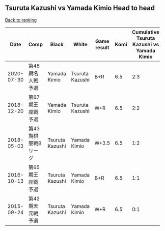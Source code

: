 ## Tsuruta Kazushi vs Yamada Kimio Head to head

[Back to ranking](../../index.md)




| **Date** | **Comp** | **Black** | **White** | **Game result** | **Komi** | **Cumulative Tsuruta Kazushi vs Yamada Kimio** | **Tsuruta Kazushi streak** | **Yamada Kimio streak** | 
| --- | --- | --- | --- | --- | --- | --- | --- | --- |
| 2020-07-30 | 第46期名人戦予選 | Yamada Kimio | Tsuruta Kazushi | B+R | 6.5 | 2:3 | 0 | 1 | 
| 2018-12-20 | 第67期王座戦予選 | Yamada Kimio | Tsuruta Kazushi | W+R | 6.5 | 2:2 | 1 | 0 | 
| 2018-05-03 | 第43期棋聖戦Bリーグ | Tsuruta Kazushi | Yamada Kimio | W+3.5 | 6.5 | 1:2 | 0 | 1 | 
| 2016-10-13 | 第65期王座戦予選 | Tsuruta Kazushi | Yamada Kimio | B+R | 6.5 | 1:1 | 1 | 0 | 
| 2015-09-24 | 第42期天元戦予選 | Tsuruta Kazushi | Yamada Kimio | W+R | 6.5 | 0:1 | 0 | 1 |




